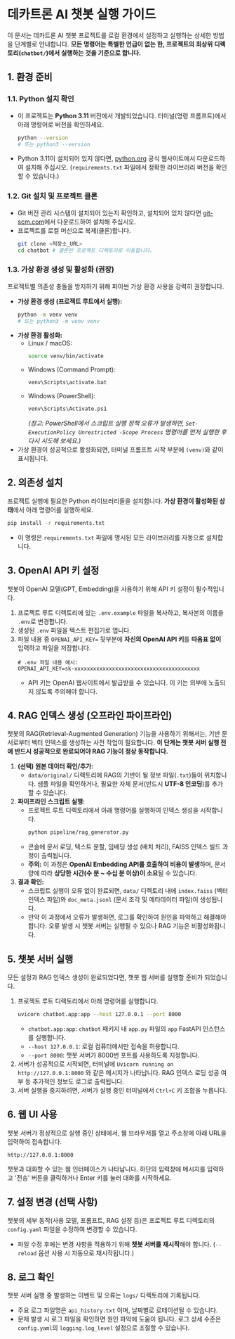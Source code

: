 # 데카트론 AI 챗봇 실행 가이드

이 문서는 데카트론 AI 챗봇 프로젝트를 로컬 환경에서 설정하고 실행하는 상세한 방법을 단계별로 안내합니다. **모든 명령어는 특별한 언급이 없는 한, 프로젝트의 최상위 디렉토리(`chatbot/`)에서 실행하는 것을 기준으로 합니다.**

## 1. 환경 준비

### 1.1. Python 설치 확인

* 이 프로젝트는 **Python 3.11** 버전에서 개발되었습니다. 터미널(명령 프롬프트)에서 아래 명령어로 버전을 확인하세요.
    ```bash
    python --version
    # 또는 python3 --version
    ```
* Python 3.11이 설치되어 있지 않다면, [python.org](https://www.python.org/) 공식 웹사이트에서 다운로드하여 설치해 주십시오. (`requirements.txt` 파일에서 정확한 라이브러리 버전을 확인할 수 있습니다.)

### 1.2. Git 설치 및 프로젝트 클론

* Git 버전 관리 시스템이 설치되어 있는지 확인하고, 설치되어 있지 않다면 [git-scm.com](https://git-scm.com/)에서 다운로드하여 설치해 주십시오.
* 프로젝트를 로컬 머신으로 복제(클론)합니다.
    ```bash
    git clone <저장소_URL>
    cd chatbot # 클론된 프로젝트 디렉토리로 이동합니다.
    ```

### 1.3. 가상 환경 생성 및 활성화 (권장)

프로젝트별 의존성 충돌을 방지하기 위해 파이썬 가상 환경 사용을 강력히 권장합니다.

* **가상 환경 생성 (프로젝트 루트에서 실행):**
    ```bash
    python -m venv venv
    # 또는 python3 -m venv venv
    ```
* **가상 환경 활성화:**
    * Linux / macOS:
        ```bash
        source venv/bin/activate
        ```
    * Windows (Command Prompt):
        ```bash
        venv\Scripts\activate.bat
        ```
    * Windows (PowerShell):
        ```bash
        venv\Scripts\Activate.ps1
        ```
        *(참고: PowerShell에서 스크립트 실행 정책 오류가 발생하면, `Set-ExecutionPolicy Unrestricted -Scope Process` 명령어를 먼저 실행한 후 다시 시도해 보세요.)*
* 가상 환경이 성공적으로 활성화되면, 터미널 프롬프트 시작 부분에 `(venv)`와 같이 표시됩니다.

## 2. 의존성 설치

프로젝트 실행에 필요한 Python 라이브러리들을 설치합니다. **가상 환경이 활성화된 상태**에서 아래 명령어를 실행하세요.

```bash
pip install -r requirements.txt
```

* 이 명령은 `requirements.txt` 파일에 명시된 모든 라이브러리를 자동으로 설치합니다.

## 3. OpenAI API 키 설정

챗봇이 OpenAI 모델(GPT, Embedding)을 사용하기 위해 API 키 설정이 필수적입니다.

1.  프로젝트 루트 디렉토리에 있는 `.env.example` 파일을 복사하고, 복사본의 이름을 `.env`로 변경합니다.
2.  생성된 `.env` 파일을 텍스트 편집기로 엽니다.
3.  파일 내용 중 `OPENAI_API_KEY=` 뒷부분에 **자신의 OpenAI API 키**를 **따옴표 없이** 입력하고 파일을 저장합니다.
    ```dotenv
    # .env 파일 내용 예시:
    OPENAI_API_KEY=sk-xxxxxxxxxxxxxxxxxxxxxxxxxxxxxxxxxxxxxxxx
    ```
    * API 키는 OpenAI 웹사이트에서 발급받을 수 있습니다. 이 키는 외부에 노출되지 않도록 주의해야 합니다.

## 4. RAG 인덱스 생성 (오프라인 파이프라인)

챗봇의 RAG(Retrieval-Augmented Generation) 기능을 사용하기 위해서는, 기반 문서로부터 벡터 인덱스를 생성하는 사전 작업이 필요합니다. **이 단계는 챗봇 서버 실행 전에 반드시 성공적으로 완료되어야 RAG 기능이 정상 동작합니다.**

1.  **(선택) 원본 데이터 확인/추가:**
    * `data/original/` 디렉토리에 RAG의 기반이 될 정보 파일(`.txt`)들이 위치합니다. 샘플 파일을 확인하거나, 필요한 자체 문서(반드시 **UTF-8 인코딩**)를 추가할 수 있습니다.
2.  **파이프라인 스크립트 실행:**
    * 프로젝트 루트 디렉토리에서 아래 명령어를 실행하여 인덱스 생성을 시작합니다.
        ```bash
        python pipeline/rag_generator.py
        ```
    * 콘솔에 문서 로딩, 텍스트 분할, 임베딩 생성 (배치 처리), FAISS 인덱스 빌드 과정이 출력됩니다.
    * **주의:** 이 과정은 **OpenAI Embedding API를 호출하여 비용이 발생**하며, 문서 양에 따라 **상당한 시간(수 분 ~ 수십 분 이상)이 소요**될 수 있습니다.
3.  **결과 확인:**
    * 스크립트 실행이 오류 없이 완료되면, `data/` 디렉토리 내에 `index.faiss` (벡터 인덱스 파일)와 `doc_meta.jsonl` (문서 조각 및 메타데이터 파일)이 생성됩니다.
    * 만약 이 과정에서 오류가 발생하면, 로그를 확인하여 원인을 파악하고 해결해야 합니다. 오류 발생 시 챗봇 서버는 실행될 수 있으나 RAG 기능은 비활성화됩니다.

## 5. 챗봇 서버 실행

모든 설정과 RAG 인덱스 생성이 완료되었다면, 챗봇 웹 서버를 실행할 준비가 되었습니다.

1.  프로젝트 루트 디렉토리에서 아래 명령어를 실행합니다.
    ```bash
    uvicorn chatbot.app:app --host 127.0.0.1 --port 8000
    ```
    * `chatbot.app:app`: `chatbot` 패키지 내 `app.py` 파일의 `app` FastAPI 인스턴스를 실행합니다.
    * `--host 127.0.0.1`: 로컬 컴퓨터에서만 접속을 허용합니다.
    * `--port 8000`: 챗봇 서버가 8000번 포트를 사용하도록 지정합니다.
2.  서버가 성공적으로 시작되면, 터미널에 `Uvicorn running on http://127.0.0.1:8000` 와 같은 메시지가 나타납니다. RAG 인덱스 로딩 성공 여부 등 추가적인 정보도 로그로 출력됩니다.
3.  서버 실행을 중지하려면, 서버가 실행 중인 터미널에서 `Ctrl+C` 키 조합을 누릅니다.

## 6. 웹 UI 사용

챗봇 서버가 정상적으로 실행 중인 상태에서, 웹 브라우저를 열고 주소창에 아래 URL을 입력하여 접속합니다.

`http://127.0.0.1:8000`

챗봇과 대화할 수 있는 웹 인터페이스가 나타납니다. 하단의 입력창에 메시지를 입력하고 '전송' 버튼을 클릭하거나 Enter 키를 눌러 대화를 시작하세요.

## 7. 설정 변경 (선택 사항)

챗봇의 세부 동작(사용 모델, 프롬프트, RAG 설정 등)은 프로젝트 루트 디렉토리의 `config.yaml` 파일을 수정하여 변경할 수 있습니다.

* 파일 수정 후에는 변경 사항을 적용하기 위해 **챗봇 서버를 재시작**해야 합니다. (`--reload` 옵션 사용 시 자동으로 재시작됩니다.)

## 8. 로그 확인

챗봇 서버 실행 중 발생하는 이벤트 및 오류는 `logs/` 디렉토리에 기록됩니다.

* 주요 로그 파일명은 `api_history.txt` 이며, 날짜별로 로테이션될 수 있습니다.
* 문제 발생 시 로그 파일을 확인하면 원인 파악에 도움이 됩니다. 로그 상세 수준은 `config.yaml`의 `logging.log_level` 설정으로 조절할 수 있습니다.
